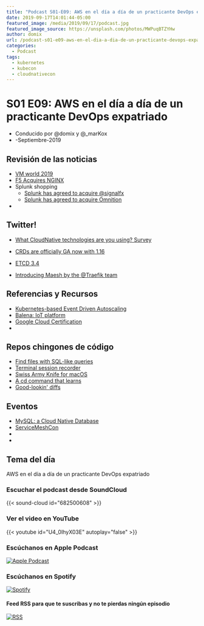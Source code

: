 ```yaml
---
title: "Podcast S01-E09: AWS en el día a día de un practicante DevOps expatriado"
date: 2019-09-17T14:01:44-05:00
featured_image: /media/2019/09/17/podcast.jpg
featured_image_source: https://unsplash.com/photos/MWPuqBTZYHw
author: domix
url: /podcast-s01-e09-aws-en-el-dia-a-dia-de-un-practicante-devops-expatriado/
categories:
  - Podcast
tags:
  - kubernetes
  - kubecon
  - cloudnativecon
---
```


# S01 E09: AWS en el día a día de un practicante DevOps expatriado

- Conducido por @domix y @_marKox
- -Septiembre-2019

<!---
## Contenido

- 00:00:00 - ¡Bienvenida al podcast!
- 00:02:00 - Revisión de las noticias
- 00:04:00 - Tema
--->

## Revisión de las noticias

* [VM world 2019](https://blog.kasten.io/posts/vmworld-2019-san-francisco-highlights/)
* [F5 Acquires NGINX ](https://www.nginx.com/press/f5-acquires-nginx-to-bridge-netops-and-devops)
* Splunk shopping
    * [Splunk has agreed to acquire @signalfx](https://twitter.com/splunk/status/1164267179123937280)
    * [Splunk has agreed to acquire Omnition](https://twitter.com/splunk/status/1169220204796305409)
* []()

## Twitter!

* [What CloudNative technologies are you using? Survey](https://twitter.com/dankohn1/status/1168696344044871681)
* [CRDs are officially GA now with 1.16](https://twitter.com/the_sttts/status/1167002806961758211?s=21)

* [ETCD 3.4](https://twitter.com/etcdio/status/1169626982432116736)
* [Introducing Maesh by the @Traefik team](https://twitter.com/containous/status/1169235939895521282)

## Referencias y Recursos

* [Kubernetes-based Event Driven Autoscaling](https://github.com/kedacore/keda)
* [Balena: IoT platform](https://www.balena.io)
* [Google Cloud Certification](https://inthecloud.withgoogle.com/cloud-certification#!/#benefits)
* []()


## Repos chingones de código

* [Find files with SQL-like queries](https://github.com/jhspetersson/fselect)
* [Terminal session recorder](https://github.com/asciinema/asciinema)
* [Swiss Army Knife for macOS](https://github.com/rgcr/m-cli)
* [A cd command that learns](https://github.com/wting/autojump)
* [Good-lookin' diffs](https://github.com/so-fancy/diff-so-fancy)


## Eventos

* [MySQL: a Cloud Native Database](https://www.meetup.com/Cloud-Native-Mexico/events/264549922/)
* [ServiceMeshCon](https://twitter.com/cra/status/1170743614726713346)
* []()
* []()


## Tema del día

AWS en el día a día de un practicante DevOps expatriado


### Escuchar el podcast desde SoundCloud

{{< sound-cloud id="682500608" >}}


### Ver el video en YouTube

{{< youtube id="U4_0IhyX03E" autoplay="false" >}}

### Escúchanos en Apple Podcast

[![Apple Podcast](/US_UK_Apple_Podcasts_Listen_Badge_RGB.svg)](https://podcasts.apple.com/mx/podcast/cloud-native-mx/id1470528646)

### Escúchanos en Spotify

[![Spotify](/spotify-podcast-badge-blk-grn-330x80.png)](https://open.spotify.com/show/4PQyVjzcDQuELxi3aNO86e)


#### Feed RSS para que te suscribas y no te pierdas ningún episodio

[![RSS](/RSS_Feed_Icon.jpg)](http://feeds.soundcloud.com/users/soundcloud:users:393589416/sounds.rss)